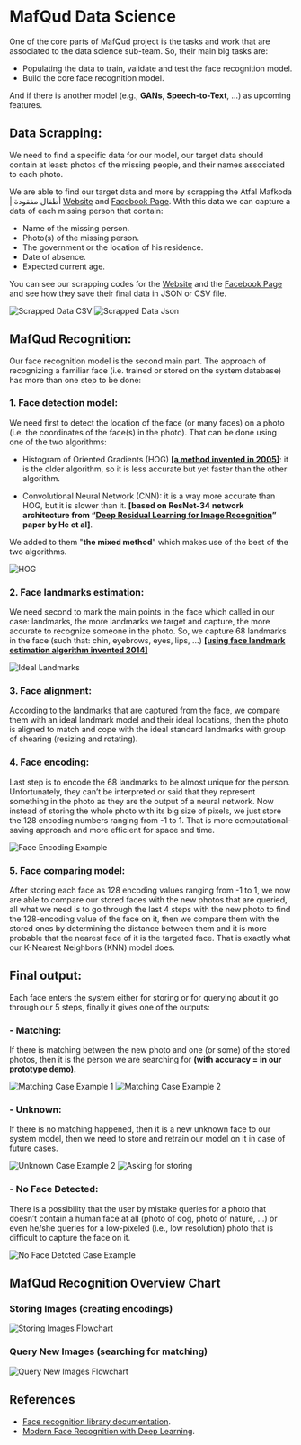 # MafQud Data Science

One of the core parts of MafQud project is the tasks and work that are associated to the data science sub-team. So, their main big tasks are:

- Populating the data to train, validate and test the face recognition model.
- Build the core face recognition model.

And if there is another model (e.g., **GANs**, **Speech-to-Text**, …) as upcoming features.

## Data Scrapping:

We need to find a specific data for our model, our target data should contain at least: photos of the missing people, and their names associated to each photo.

We are able to find our target data and more by scrapping the Atfal Mafkoda | أطفال مفقودة [Website](https://atfalmafkoda.com/) and [Facebook Page](https://www.facebook.com/atfalmafkoda/). With this data we can capture a data of each missing person that contain:

- Name of the missing person.
- Photo(s) of the missing person.
- The government or the location of his residence.
- Date of absence.
- Expected current age.

You can see our scrapping codes for the [Website](https://github.com/yossef-elmahdy/Data-Science-Demo/blob/main/Data-Scraping/Atfal_Website_Scrapping.py) and the [Facebook Page](https://github.com/yossef-elmahdy/Data-Science-Demo/blob/main/Data-Scraping/Atfal_Facebook_Scrapping.py) and see how they save their final data in JSON or CSV file. 

![Scrapped Data CSV](https://github.com/yossef-elmahdy/Data-Science-Demo/blob/main/Screenshots/csv_scrapped_data.jpg)
![Scrapped Data Json](https://github.com/yossef-elmahdy/Data-Science-Demo/blob/main/Screenshots/json_scrapped_data_light.jpg)

## MafQud Recognition:
Our face recognition model is the second main part. The approach of recognizing a familiar face (i.e. trained or stored on the system database) has more than one step to be done:

### 1. Face detection model:
We need first to detect the location of the face (or many faces) on a photo (i.e. the coordinates of the face(s) in the photo). That can be done using one of the two algorithms:

- Histogram of Oriented Gradients (HOG) **[\[a method invented in 2005\]](https://eu9.proxysite.com/process.php?d=qkVpfs/WMdQcBqrdB72om7LlkrfjuOM5iBIHMGOFhQwQkZ5qKzwS04GgubW8Bw72D0ixPHuLABQ=&b=1)**: it is the older algorithm, so it is less accurate but yet faster than the other algorithm.

- Convolutional Neural Network (CNN): it is a way more accurate than HOG, but it is slower than it. **[based on ResNet-34 network architecture from “[Deep Residual Learning for Image Recognition](https://arxiv.org/abs/1512.03385)” paper by He et al]**.

We added to them "**the mixed method**" which makes use of the best of the two algorithms.

![HOG](https://github.com/yossef-elmahdy/Data-Science-Demo/blob/main/Screenshots/hog.png)


### 2. Face landmarks estimation: 
We need second to mark the main points in the face which called in our case: landmarks, the more landmarks we target and capture, the more accurate to recognize someone in the photo. So, we capture 68 landmarks in the face (such that: chin, eyebrows, eyes, lips, …) **[\[using face landmark estimation algorithm invented 2014\]](https://eu9.proxysite.com/process.php?d=qkVpZd3AbZkGC/bfErn2jaTkirOtoO8yk1ESfmeSnhhYqdBgOzMIv5ORh%2bXkBB3kGQ==&b=1)**

![Ideal Landmarks](https://github.com/yossef-elmahdy/Data-Science-Demo/blob/main/Screenshots/face_landmarks.png)


### 3. Face alignment: 
According to the landmarks that are captured from the face, we compare them with an ideal landmark model and their ideal locations, then the photo is aligned to match and cope with the ideal standard landmarks with group of shearing (resizing and rotating).


### 4. Face encoding: 
Last step is to encode the 68 landmarks to be almost unique for the person. Unfortunately, they can’t be interpreted or said that they represent something in the photo as they are the output of a neural network. Now instead of storing the whole photo with its big size of pixels, we just store the 128 encoding numbers ranging from -1 to 1. That is more computational-saving approach and more efficient for space and time.

![Face Encoding Example](https://github.com/yossef-elmahdy/Data-Science-Demo/blob/main/Screenshots/face_encoding.jpg)

### 5. Face comparing model: 
After storing each face as 128 encoding values ranging from -1 to 1, we now are able to compare our stored faces with the new photos that are queried, all what we need is to go through the last 4 steps with the new photo to find the 128-encoding value of the face on it, then we compare them with the stored ones by determining the distance between them and it is more probable that the nearest face of it is the targeted face. That is exactly what our K-Nearest Neighbors (KNN) model does.


## Final output:

Each face enters the system either for storing or for querying about it go through our 5 steps, finally it gives one of the outputs:

### - Matching:
If there is matching between the new photo and one (or some) of the stored photos, then it is the person we are searching for **(with accuracy = in our prototype demo).**

![Matching Case Example 1](https://github.com/yossef-elmahdy/Data-Science-Demo/blob/main/Screenshots/matching_case1.jpg)
![Matching Case Example 2](https://github.com/yossef-elmahdy/Data-Science-Demo/blob/main/Screenshots/matching_case2.jpg)

### - Unknown:
If there is no matching happened, then it is a new unknown face to our system model, then we need to store and retrain our model on it in case of future cases.

![Unknown Case Example 2](https://github.com/yossef-elmahdy/Data-Science-Demo/blob/main/Screenshots/unknown_case3.jpg)
![Asking for storing](https://github.com/yossef-elmahdy/Data-Science-Demo/blob/main/Screenshots/unknown_message.jpg)

### - No Face Detected:
There is a possibility that the user by mistake queries for a photo that doesn’t contain a human face at all (photo of dog, photo of nature, …) or even he/she queries for a low-pixeled (i.e., low resolution) photo that is difficult to capture the face on it.

![No Face Detcted Case Example](https://github.com/yossef-elmahdy/Data-Science-Demo/blob/main/Screenshots/face_not_detcted.jpg)

## MafQud Recognition Overview Chart
### Storing Images (creating encodings)

![Storing Images Flowchart](https://github.com/yossef-elmahdy/Data-Science-Demo/blob/main/Screenshots/flow_chart1.jpg)


### Query New Images (searching for matching) 

![Query New Images Flowchart](https://github.com/yossef-elmahdy/Data-Science-Demo/blob/main/Screenshots/flow_chart2.jpg)


## References
- [Face recognition library documentation](https://face-recognition.readthedocs.io/en/latest/readme.html). 
- [Modern Face Recognition with Deep Learning](https://medium.com/@ageitgey/machine-learning-is-fun-part-4-modern-face-recognition-with-deep-learning-c3cffc121d78).
